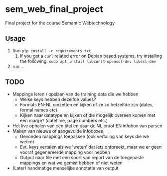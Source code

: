 # sem_web_final_project
Final project for the course Semantic Webtechnology

## Usage
1. Run `pip install -r requirements.txt`
   1. If you get a `curl` related error on Debian based systems, try installing the following:
    `sudo apt install libcurl4-openssl-dev libssl-dev`
2. run ...

## TODO
- Mappings leren / opslaan van de training data die we hebben
  - Welke keys hebben dezelfde values?
  - Formats EN-NL omzetten en kijken of ze zo hetzelfde zijn (dates, formal names etc)
  - Kijken naar datatype en kijken of die mogelijk overeen komen met een marge? (datetime, page numbers etc.)
- Het live ophalen van een titel en daar de NL en/of EN infobox van parsen
- Maken van nieuwe of aangevulde infoboxes
  - Gevonden mappings toepassen (ook vertaling van keys die we weten)
  - Evt. keys vertalen als we 'weten' dat iets ontbreekt, maar we er geen vooraf gegenereerde mapping voor hebben
  - Output naar file met een soort van report van de toegepaste mappings en wat we gemist hebben of niet weten
- (Later) handmatige menselijke annotatie van output

